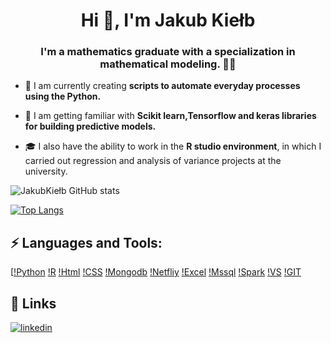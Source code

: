 


<h1 align="center">Hi 👋, I'm Jakub Kiełb</h1>
<h3 align="center">I'm a mathematics graduate with a specialization in mathematical modeling. 👨‍💻</h3>

- 🌱 I am currently creating **scripts to automate everyday processes using the Python.**

- 🤝 I am getting familiar with **Scikit learn,Tensorflow and keras libraries for building predictive models.**

- 🎓 I also have the ability to work in the **R studio environment**, in which I carried out regression and analysis of variance projects at the university.

![JakubKiełb GitHub stats](https://github-readme-stats.vercel.app/api?username=Thizz00&show_icons=true&theme=radical)

[![Top Langs](https://github-readme-stats.vercel.app/api/top-langs/?username=Thizz00&langs_count=8&theme=radical)](https://github.com/Thizz00/github-readme-stats)

## ⚡ Languages and Tools:

[[!Python](https://img.shields.io/badge/Python-14354C?style=for-the-badge&logo=python&logoColor=white)
[!R](https://img.shields.io/badge/R-276DC3?style=for-the-badge&logo=r&logoColor=white)
[!Html](https://img.shields.io/badge/HTML5-E34F26?style=for-the-badge&logo=html5&logoColor=white)
[!CSS](https://img.shields.io/badge/CSS-239120?&style=for-the-badge&logo=css3&logoColor=white)
[!Mongodb](https://img.shields.io/badge/MongoDB-4EA94B?style=for-the-badge&logo=mongodb&logoColor=white)
[!Netfliy](https://img.shields.io/badge/Netlify-00C7B7?style=for-the-badge&logo=netlify&logoColor=white)
[!Excel](https://img.shields.io/badge/Microsoft_Excel-217346?style=for-the-badge&logo=microsoft-excel&logoColor=white)
[!Mssql](https://img.shields.io/badge/Microsoft_SQL_Server-CC2927?style=for-the-badge&logo=microsoft-sql-server&logoColor=white)
[!Spark](https://img.shields.io/badge/Spark%20AR-FF5C83?style=for-the-badge&logo=SparkAR&logoColor=white)
[!VS](https://img.shields.io/badge/Visual_Studio-5C2D91?style=for-the-badge&logo=visual%20studio&logoColor=white)
[!GIT](https://img.shields.io/badge/GIT-E44C30?style=for-the-badge&logo=git&logoColor=white)

## 🔗 Links
[![linkedin](https://img.shields.io/badge/linkedin-0A66C2?style=for-the-badge&logo=linkedin&logoColor=white)](https://www.linkedin.com/in/jakub-kiełb/)
